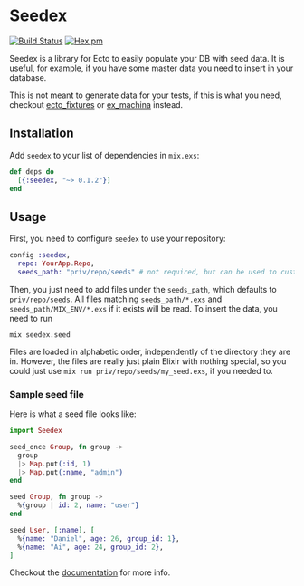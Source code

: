 # Seedex

[![Build Status](https://travis-ci.org/danhper/seedex.svg?branch=master)](https://travis-ci.org/danhper/seedex)
[![Hex.pm](https://img.shields.io/hexpm/v/seedex.svg)](https://hex.pm/packages/seedex)

Seedex is a library for Ecto to easily populate your DB with seed data.
It is useful, for example, if you have some master data you need to
insert in your database.

This is not meant to generate data for your tests, if this is what
you need, checkout [ecto_fixtures](https://github.com/dockyard/ecto_fixtures) or
[ex_machina](https://github.com/thoughtbot/ex_machina) instead.

## Installation

Add `seedex` to your list of dependencies in `mix.exs`:

```elixir
def deps do
  [{:seedex, "~> 0.1.2"}]
end
```

## Usage

First, you need to configure `seedex` to use your repository:

```elixir
config :seedex,
  repo: YourApp.Repo,
  seeds_path: "priv/repo/seeds" # not required, but can be used to customize seeds path
```

Then, you just need to add files under the `seeds_path`, which defaults to `priv/repo/seeds`.
All files matching `seeds_path/*.exs` and `seeds_path/MIX_ENV/*.exs` if it exists will be read.
To insert the data, you need to run

```
mix seedex.seed
```

Files are loaded in alphabetic order, independently of the directory they are in.
However, the files are really just plain Elixir with nothing special, so you could
just use `mix run priv/repo/seeds/my_seed.exs`, if you needed to.

### Sample seed file

Here is what a seed file looks like:

```elixir
import Seedex

seed_once Group, fn group ->
  group
  |> Map.put(:id, 1)
  |> Map.put(:name, "admin")
end

seed Group, fn group ->
  %{group | id: 2, name: "user"}
end

seed User, [:name], [
  %{name: "Daniel", age: 26, group_id: 1},
  %{name: "Ai", age: 24, group_id: 2},
]
```

Checkout the [documentation](https://hexdocs.pm/seedex/Seedex.html) for more info.
